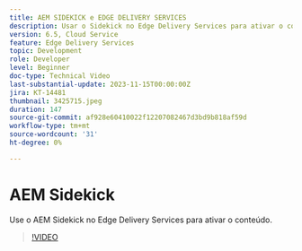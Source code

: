```yaml
---
title: AEM SIDEKICK e EDGE DELIVERY SERVICES
description: Usar o Sidekick no Edge Delivery Services para ativar o conteúdo.
version: 6.5, Cloud Service
feature: Edge Delivery Services
topic: Development
role: Developer
level: Beginner
doc-type: Technical Video
last-substantial-update: 2023-11-15T00:00:00Z
jira: KT-14481
thumbnail: 3425715.jpeg
duration: 147
source-git-commit: af928e60410022f12207082467d3bd9b818af59d
workflow-type: tm+mt
source-wordcount: '31'
ht-degree: 0%

---
```



# AEM Sidekick

Use o AEM Sidekick no Edge Delivery Services para ativar o conteúdo.

>[!VIDEO](https://video.tv.adobe.com/v/3425715/?learn=on)
